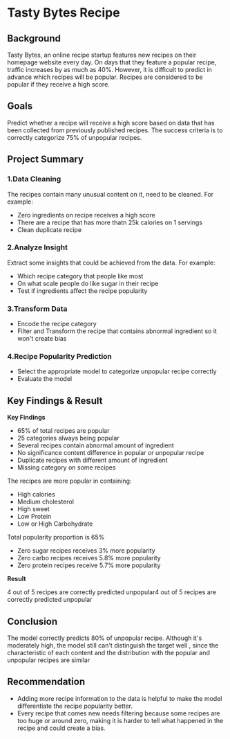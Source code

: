 # Tasty Bytes Recipe
## Background
Tasty Bytes, an online recipe startup features new recipes on their homepage website every day. On days that they feature a popular recipe, traffic increases by as much as 40%. However, it is difficult to predict in advance which recipes will be popular. Recipes are considered to be popular if they receive a high score. 

## Goals
Predict whether a recipe will receive a high score based on data that has been collected from previously published recipes.  The success criteria is to correctly categorize 75% of unpopular recipes.

## Project Summary
### 1.Data Cleaning
The recipes contain many unusual content on it, need to be cleaned. For example: 
* Zero ingredients on recipe receives a high score
* There are a recipe that has more thatn 25k calories on 1 servings
* Clean duplicate recipe
### 2.Analyze Insight
Extract some insights that could be achieved from the data. For example:
* Which recipe category that people like most
* On what scale people do like sugar in their recipe
* Test if ingredients affect the recipe popularity

### 3.Transform Data
* Encode the recipe category
* Filter and Transform the recipe that contains abnormal ingredient so it won't create bias

### 4.Recipe Popularity Prediction
* Select the appropriate model to categorize unpopular recipe correctly
* Evaluate the model

## Key Findings & Result
**Key Findings**
* 65% of total recipes are popular
* 25 categories always being popular
* Several recipes contain abnormal amount of ingredient
* No significance content difference in popular or unpopular recipe
* Duplicate recipes with different amount of ingredient
* Missing category on some recipes

The recipes are more popular in containing:
* High calories
* Medium cholesterol
* High sweet
* Low Protein
* Low or High Carbohydrate

Total popularity proportion is 65%
* Zero sugar recipes receives 3% more popularity
* Zero carbo recipes receives 5.8% more popularity
* Zero protein recipes receive 5.7% more popularity

**Result**

4 out of 5 recipes are correctly predicted unpopular4 out of 5 recipes are correctly predicted unpopular

## Conclusion
The model correctly predicts 80% of unpopular recipe. Although it's moderately high, the model still can't distinguish the target well , since the characteristic of each content and the distribution with the popular and unpopular recipes are similar

## Recommendation
* Adding more recipe information to the data is helpful to make the model differentiate the recipe popularity better. 
* Every recipe that comes new needs filtering because some recipes are too huge or around zero, making it is harder to tell what happened in the recipe and could create a bias. 
